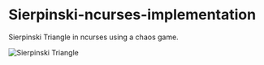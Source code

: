 # Sierpinski-ncurses-implementation
Sierpinski Triangle in ncurses using a chaos game.

![Sierpinski Triangle](Triangle)
